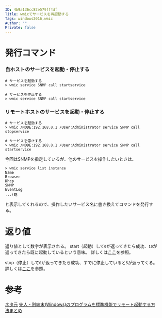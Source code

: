 ```yaml
---
ID: 4b9a136cc82e579ff4df
Title: wmicでサービスを再起動する
Tags: windows2016,wmic
Author: ""
Private: false
---
```


# 発行コマンド

### 自ホストのサービスを起動・停止する

```console
# サービスを起動する
> wmic service SNMP call startservice

# サービスを停止する
> wmic service SNMP call startservice
```

### リモートホストのサービスを起動・停止する

```console
# サービスを起動する
> wmic /NODE:192.168.0.1 /User:Administrator service SNMP call stopservice

# サービスを停止する
> wmic /NODE:192.168.0.1 /User:Administrator service SNMP call startservice
```

今回はSNMPを指定しているが、他のサービスを操作したいときは、

```console
> wmic service list instance
Name
Browser
Dhcp
SNMP
EventLog
...(略
```
と表示してくれるので、操作したいサービス名に書き換えてコマンドを発行する。

# 返り値

返り値として数字が表示される。
start（起動）して`0`が返ってきたら成功、`10`が返ってきたら既に起動しているという意味。
詳しくは[ここ](https://docs.microsoft.com/en-us/windows/win32/cimwin32prov/startservice-method-in-class-win32-service)を参照。

stop（停止）して`0`が返ってきたら成功、すでに停止していると`5`が返ってくる。
詳しくは[ここ](https://docs.microsoft.com/en-us/windows/win32/cimwin32prov/stopservice-method-in-class-win32-service)を参照。

# 参考
[ネタ元](https://www.oreilly.com/library/view/windows-server-cookbook/0596006330/ch07s02.html)
[先人 - 別端末(Windows)のプログラムを標準機能でリモート起動する方法まとめ](https://qiita.com/0829/items/5518256b348521ac358c)

